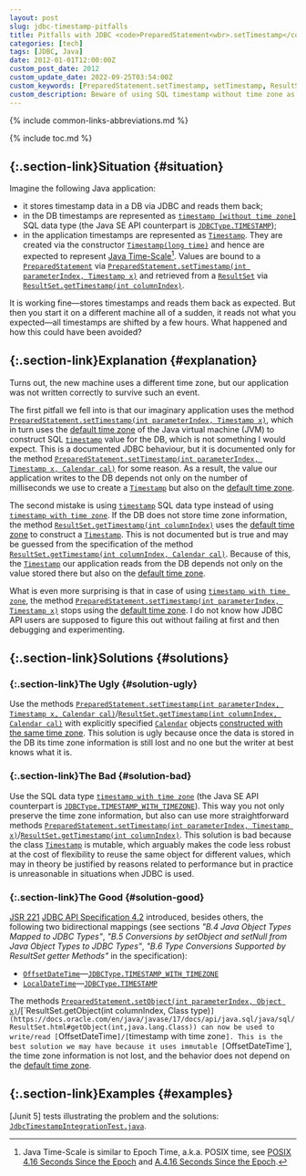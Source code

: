 ```yaml
---
layout: post
slug: jdbc-timestamp-pitfalls
title: Pitfalls with JDBC <code>PreparedStatement<wbr>.setTimestamp</code>/<wbr><code>ResultSet<wbr>.getTimestamp</code>
categories: [tech]
tags: [JDBC, Java]
date: 2012-01-01T12:00:00Z
custom_post_date: 2012
custom_update_date: 2022-09-25T03:54:00Z
custom_keywords: [PreparedStatement.setTimestamp, setTimestamp, ResultSet.getTimestamp, getTimestamp, timestamp, time zone, timezone, timestamp without time zone, timestamp with time zone, OffsetDateTime, LocalDateTime, PreparedStatement.setObject, setObject, ResultSet.getObject, getObject]
custom_description: Beware of using SQL timestamp without time zone as you may not only loose time zone information but also make your application behavior dependent on the machine time zone.
---
```

{% include common-links-abbreviations.md %}

[`timestamp with time zone`]: <https://www.postgresql.org/docs/current/datatype-datetime.html>
[default time zone]: <https://docs.oracle.com/en/java/javase/17/docs/api/java.base/java/util/TimeZone.html#getDefault()>
[`Timestamp`]: <https://docs.oracle.com/en/java/javase/17/docs/api/java.sql/java/sql/Timestamp.html>
[`OffsetDateTime`]: <https://docs.oracle.com/en/java/javase/17/docs/api/java.base/java/time/OffsetDateTime.html>
[`JDBCType.TIMESTAMP`]: <https://docs.oracle.com/en/java/javase/17/docs/api/java.sql/java/sql/JDBCType.html#TIMESTAMP>
[`JDBCType.TIMESTAMP_WITH_TIMEZONE`]: <https://docs.oracle.com/en/java/javase/17/docs/api/java.sql/java/sql/JDBCType.html#TIMESTAMP_WITH_TIMEZONE>
[`PreparedStatement.setTimestamp(int parameterIndex, Timestamp x)`]: <https://docs.oracle.com/en/java/javase/17/docs/api/java.sql/java/sql/PreparedStatement.html#setTimestamp(int,java.sql.Timestamp)>
[`PreparedStatement.setTimestamp(int parameterIndex, Timestamp x, Calendar cal)`]: <https://docs.oracle.com/en/java/javase/17/docs/api/java.sql/java/sql/PreparedStatement.html#setTimestamp(int,java.sql.Timestamp,java.util.Calendar)>
[`ResultSet.getTimestamp(int columnIndex)`]: <https://docs.oracle.com/en/java/javase/17/docs/api/java.sql/java/sql/ResultSet.html#getTimestamp(int)>
[`ResultSet.getTimestamp(int columnIndex, Calendar cal)`]: <https://docs.oracle.com/en/java/javase/17/docs/api/java.sql/java/sql/ResultSet.html#getTimestamp(int,java.util.Calendar)>

{% include toc.md %}

## [](#situation){:.section-link}Situation {#situation}

Imagine the following Java application:
* it stores timestamp data in a DB via JDBC and reads them back;
* in the DB timestamps are represented as [`timestamp [without time zone]`](https://www.postgresql.org/docs/current/datatype-datetime.html) SQL data type
(the Java SE API counterpart is [`JDBCType.TIMESTAMP`]);
* in the application timestamps are represented as [`Timestamp`].
They are created via the constructor [`Timestamp(long time)`](https://docs.oracle.com/en/java/javase/17/docs/api/java.sql/java/sql/Timestamp.html#%3Cinit%3E(long))
and hence are expected to represent [Java Time-Scale](https://docs.oracle.com/en/java/javase/17/docs/api/java.base/java/time/Instant.html)[^1].
Values are bound to a [`PreparedStatement`](https://docs.oracle.com/en/java/javase/17/docs/api/java.sql/java/sql/PreparedStatement.html)
via [`PreparedStatement.setTimestamp(int parameterIndex, Timestamp x)`]
and retrieved from a [`ResultSet`](https://docs.oracle.com/en/java/javase/17/docs/api/java.sql/java/sql/ResultSet.html)
via [`ResultSet.getTimestamp(int columnIndex)`].

It is working fine&mdash;stores timestamps and reads them back as expected. But then you start it on a different machine all of a sudden,
it reads not what you expected&mdash;all timestamps are shifted by a few hours. What happened and how this could have been avoided?

## [](#explanation){:.section-link}Explanation {#explanation}
Turns out, the new machine uses a different time zone, but our application was not written correctly to survive such an event. 

The first pitfall we fell into is that our imaginary application uses the method
[`PreparedStatement.setTimestamp(int parameterIndex, Timestamp x)`],
which in turn uses the [default time zone] of the Java virtual machine (JVM) to construct SQL [`timestamp`](https://www.postgresql.org/docs/current/datatype-datetime.html) value for the DB,
which is not something I would expect.
This is a documented JDBC behaviour, but it is documented only for the method [`PreparedStatement.setTimestamp(int parameterIndex, Timestamp x, Calendar cal)`] for some reason.
As a result, the value our application writes to the DB depends not only on the number of milliseconds we use to create a [`Timestamp`]
but also on the [default time zone].

The second mistake is using [`timestamp`](https://www.postgresql.org/docs/current/datatype-datetime.html) SQL data type instead of using [`timestamp with time zone`].
If the DB does not store time zone information, the method [`ResultSet.getTimestamp(int columnIndex)`]
uses the [default time zone] to construct a [`Timestamp`]. This is not documented but is true
and may be guessed from the specification of the method [`ResultSet.getTimestamp(int columnIndex, Calendar cal)`].
Because of this, the [`Timestamp`] our application reads from the DB depends not only on the value stored there
but also on the [default time zone].

What is even more surprising is that in case of using [`timestamp with time zone`], the method [`PreparedStatement.setTimestamp(int parameterIndex, Timestamp x)`]
stops using the [default time zone]. I do not know how JDBC API users are supposed to figure this out without failing at first and then debugging and experimenting.

## [](#solutions){:.section-link}Solutions {#solutions}
### [](#solution-ugly){:.section-link}The Ugly {#solution-ugly}
Use the methods [`PreparedStatement.setTimestamp(int parameterIndex, Timestamp x, Calendar cal)`]/[`ResultSet.getTimestamp(int columnIndex, Calendar cal)`]
with explicitly specified [`Calendar`](https://docs.oracle.com/en/java/javase/17/docs/api/java.base/java/util/Calendar.html) objects
[constructed with the same time zone](https://docs.oracle.com/en/java/javase/17/docs/api/java.base/java/util/Calendar.html#getInstance(java.util.TimeZone)).
This solution is ugly because once the data is stored in the DB its time zone information is still lost and no one but the writer at best knows what it is.

### [](#solution-bad){:.section-link}The Bad {#solution-bad}
Use the SQL data type [`timestamp with time zone`]
(the Java SE API counterpart is [`JDBCType.TIMESTAMP_WITH_TIMEZONE`]).
This way you not only preserve the time zone information, but also can use more straightforward methods
[`PreparedStatement.setTimestamp(int parameterIndex, Timestamp x)`]/[`ResultSet.getTimestamp(int columnIndex)`].
This solution is bad because the class [`Timestamp`] is mutable, which arguably makes the code less robust at the cost of flexibility to reuse the same object
for different values, which may in theory be justified by reasons related to performance but in practice is unreasonable in situations when JDBC is used.

### [](#solution-good){:.section-link}The Good {#solution-good}
[JSR 221](https://jcp.org/en/jsr/detail?id=221) [JDBC API Specification 4.2](https://jcp.org/aboutJava/communityprocess/mrel/jsr221/index2.html)
introduced, besides others, the following two bidirectional mappings
(see sections *"B.4 Java Object Types Mapped to JDBC Types"*,
*"B.5 Conversions by setObject and setNull from Java Object Types to JDBC Types"*,
*"B.6 Type Conversions Supported by ResultSet getter Methods"* in the specification):
* [`OffsetDateTime`]&mdash;[`JDBCType.TIMESTAMP_WITH_TIMEZONE`]
* [`LocalDateTime`](https://docs.oracle.com/en/java/javase/17/docs/api/java.base/java/time/LocalDateTime.html)&mdash;[`JDBCType.TIMESTAMP`]

The methods [`PreparedStatement.setObject(int parameterIndex, Object x)`](https://docs.oracle.com/en/java/javase/17/docs/api/java.sql/java/sql/PreparedStatement.html#setObject(int,java.lang.Object))/[`ResultSet.getObject(int columnIndex, Class<T> type)`](https://docs.oracle.com/en/java/javase/17/docs/api/java.sql/java/sql/ResultSet.html#getObject(int,java.lang.Class))
can now be used to write/read [`OffsetDateTime`]/[`timestamp with time zone`].
This is the best solution we may have because it uses immutable [`OffsetDateTime`],
the time zone information is not lost, and the behavior does not depend on the [default time zone].

## [](#examples){:.section-link}Examples {#examples}
[Junit 5] tests illustrating the problem and the solutions: [`JdbcTimestampIntegrationTest.java`](https://github.com/stIncMale/sandbox-java/blob/master/examples/src/test/java/stincmale/sandbox/examples/brokentimestamps/JdbcTimestampIntegrationTest.java).

[^1]: Java Time-Scale is similar to Epoch Time, a.k.a. POSIX time,
    see [POSIX](https://pubs.opengroup.org/onlinepubs/9699919799)
    [4.16 Seconds Since the Epoch](https://pubs.opengroup.org/onlinepubs/9699919799/basedefs/V1_chap04.html#tag_04_16)
    and [A.4.16 Seconds Since the Epoch](https://pubs.opengroup.org/onlinepubs/9699919799/xrat/V4_xbd_chap04.html#tag_21_04_16).
